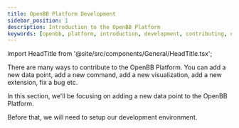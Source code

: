 ```yaml
---
title: OpenBB Platform Development
sidebar_position: 1
description: Introduction to the OpenBB Platform
keywords: [openbb, platform, introduction, development, contributing, documentation]
---
```


import HeadTitle from '@site/src/components/General/HeadTitle.tsx';

<HeadTitle title="OpenBB Platform Development - Platform | OpenBB Docs" />

There are many ways to contribute to the OpenBB Platform. You can add a new data point, add a new command, add a new visualization, add a new extension, fix a bug etc.

In this section, we'll be focusing on adding a new data point to the OpenBB Platform.

Before that, we will need to setup our development environment.
